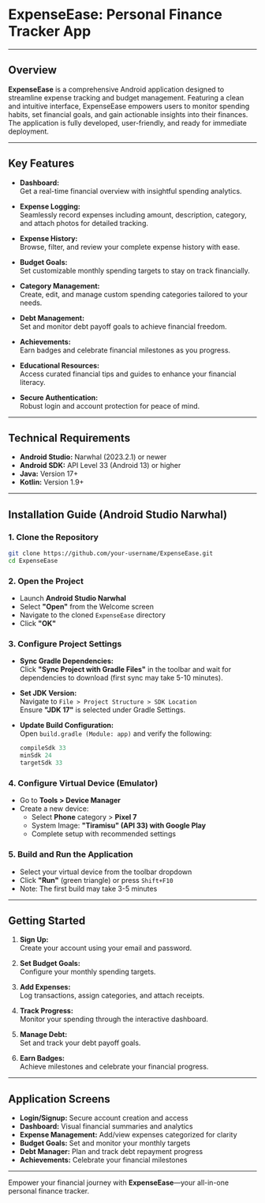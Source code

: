 
# ExpenseEase: Personal Finance Tracker App

---

## Overview

**ExpenseEase** is a comprehensive Android application designed to streamline expense tracking and budget management. Featuring a clean and intuitive interface, ExpenseEase empowers users to monitor spending habits, set financial goals, and gain actionable insights into their finances. The application is fully developed, user-friendly, and ready for immediate deployment.

---

## Key Features

- **Dashboard:**  
  Get a real-time financial overview with insightful spending analytics.

- **Expense Logging:**  
  Seamlessly record expenses including amount, description, category, and attach photos for detailed tracking.

- **Expense History:**  
  Browse, filter, and review your complete expense history with ease.

- **Budget Goals:**  
  Set customizable monthly spending targets to stay on track financially.

- **Category Management:**  
  Create, edit, and manage custom spending categories tailored to your needs.

- **Debt Management:**  
  Set and monitor debt payoff goals to achieve financial freedom.

- **Achievements:**  
  Earn badges and celebrate financial milestones as you progress.

- **Educational Resources:**  
  Access curated financial tips and guides to enhance your financial literacy.

- **Secure Authentication:**  
  Robust login and account protection for peace of mind.

---

## Technical Requirements

- **Android Studio:** Narwhal (2023.2.1) or newer  
- **Android SDK:** API Level 33 (Android 13) or higher  
- **Java:** Version 17+  
- **Kotlin:** Version 1.9+  

---

## Installation Guide (Android Studio Narwhal)

### 1. Clone the Repository

```bash
git clone https://github.com/your-username/ExpenseEase.git
cd ExpenseEase
```

### 2. Open the Project

- Launch **Android Studio Narwhal**
- Select **"Open"** from the Welcome screen
- Navigate to the cloned `ExpenseEase` directory
- Click **"OK"**

### 3. Configure Project Settings

- **Sync Gradle Dependencies:**  
  Click **"Sync Project with Gradle Files"** in the toolbar and wait for dependencies to download (first sync may take 5-10 minutes).

- **Set JDK Version:**  
  Navigate to `File > Project Structure > SDK Location`  
  Ensure **"JDK 17"** is selected under Gradle Settings.

- **Update Build Configuration:**  
  Open `build.gradle (Module: app)` and verify the following:
  ```gradle
  compileSdk 33
  minSdk 24
  targetSdk 33
  ```

### 4. Configure Virtual Device (Emulator)

- Go to **Tools > Device Manager**
- Create a new device:
  - Select **Phone** category > **Pixel 7**
  - System Image: **"Tiramisu" (API 33) with Google Play**
  - Complete setup with recommended settings

### 5. Build and Run the Application

- Select your virtual device from the toolbar dropdown
- Click **"Run"** (green triangle) or press `Shift+F10`
- Note: The first build may take 3-5 minutes

---

## Getting Started

1. **Sign Up:**  
   Create your account using your email and password.

2. **Set Budget Goals:**  
   Configure your monthly spending targets.

3. **Add Expenses:**  
   Log transactions, assign categories, and attach receipts.

4. **Track Progress:**  
   Monitor your spending through the interactive dashboard.

5. **Manage Debt:**  
   Set and track your debt payoff goals.

6. **Earn Badges:**  
   Achieve milestones and celebrate your financial progress.

---

## Application Screens

- **Login/Signup:** Secure account creation and access
- **Dashboard:** Visual financial summaries and analytics
- **Expense Management:** Add/view expenses categorized for clarity
- **Budget Goals:** Set and monitor your monthly targets
- **Debt Manager:** Plan and track debt repayment progress
- **Achievements:** Celebrate your financial milestones

---

Empower your financial journey with **ExpenseEase**—your all-in-one personal finance tracker.
